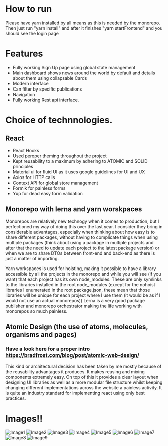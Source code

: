
# How to run
  Please have yarn installed by all means as this is needed by the monorepo. Then just run "yarn install" and after it finishes "yarn startFrontend" and you should see the login page
# Features
 - Fully working Sign Up page using global state management
 - Main dashboard shows news around the world by default and details about them using collapsable Cards
 - Modern interface
 - Can filter by specific publications
 - Navigation
 - Fully working Rest api interface.
 

# Choice of technnologies.
 
## React
- React Hooks
- Used peroper theming throughout the project
- Kept reusability to a maximum by adhering to ATOMIC and SOLID principles
- Material ui for fluid UI as it uses google guidelines for UI and UX
- Axios for HTTP calls
- Context API for global store management
- Formik for painless forms
- Yup for dead easy form validation


## Monorepo with lerna and yarn worskpaces
  Monorepos are relatively new technogy when it comes to production, but I perfectioned my way of doing this over the last year. I consider they bring in considerable advantages, especially when thinking about how easy is to share different packages, without having to complicate things when using multiple packages (think about using a package in multiple projects and after that the need to update each project to the latest package version) or when we are to share DTOs between front-end and back-end as there is just a matter of importing.
  
  Yarn workspaces is used for hoisting, making it possible to have a library accessible by all the projects in the monorepo and while you will see (if you want) that each project has its own node_modules. These are only symlinks to the libraries installed in the root node_modules (except for the nohoist libraries I enumerated in the root package.json, these mean that those libraries will be unique for each project where I use them (it would be as if I would not use an actual monorepos))
  Lerna is a very good package publisher and monorepo orchestrator making the life working with monorepos so much painless.
  
## Atomic Design (the use of atoms, molecules, organisms and pages)
  ### Have a look here for a proper intro https://bradfrost.com/blog/post/atomic-web-design/
  This kind or architectural decision has been taken by me mostly because of the reusability advantages it produces. It makes reusing and mixing components extremely easy. On top of this it provides a clear layout when designing UI libraries as well as a more modular file structure whilst keeping changing different implementations across the website a painless activity. It is quite an industry standard for implementing react using only best practices.

# Images!!

  ![Image1](https://github.com/raizen4/TouchSystemSubmission/blob/master/1.PNG)
  ![Image2](https://github.com/raizen4/TouchSystemSubmission/blob/master/2.PNG)
  ![Image3](https://github.com/raizen4/TouchSystemSubmission/blob/master/9.PNG)
  ![Image4](https://github.com/raizen4/TouchSystemSubmission/blob/master/10.PNG)
  ![Image5](https://github.com/raizen4/TouchSystemSubmission/blob/master/11.PNG)
  ![Image6](https://github.com/raizen4/TouchSystemSubmission/blob/master/12.PNG)
  ![Image7](https://github.com/raizen4/TouchSystemSubmission/blob/master/14.PNG)
  ![Image8](https://github.com/raizen4/TouchSystemSubmission/blob/master/15.PNG)
  ![Image9](https://github.com/raizen4/TouchSystemSubmission/blob/master/17.PNG)


